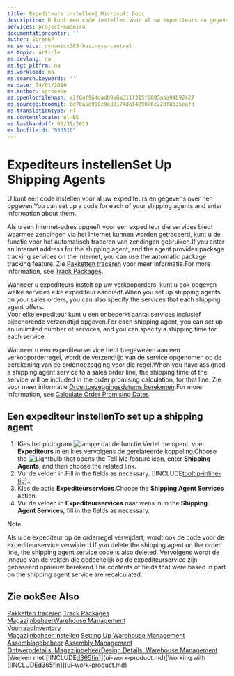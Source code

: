 ```yaml
---
title: Expediteurs instellen| Microsoft Docs
description: U kunt een code instellen voor al uw expediteurs en gegevens over hen opgeven.
services: project-madeira
documentationcenter: ''
author: SorenGP
ms.service: dynamics365-business-central
ms.topic: article
ms.devlang: na
ms.tgt_pltfrm: na
ms.workload: na
ms.search.keywords: ''
ms.date: 04/01/2019
ms.author: sgroespe
ms.openlocfilehash: e1f6af964dad89a8a311f315f8885aaa94b92427
ms.sourcegitcommit: bd78a5d990c9e83174da1409076c22df8b35eafd
ms.translationtype: HT
ms.contentlocale: nl-BE
ms.lasthandoff: 03/31/2019
ms.locfileid: "930510"
---
```

# <a name="set-up-shipping-agents"></a><span data-ttu-id="1c43f-103">Expediteurs instellen</span><span class="sxs-lookup"><span data-stu-id="1c43f-103">Set Up Shipping Agents</span></span>
<span data-ttu-id="1c43f-104">U kunt een code instellen voor al uw expediteurs en gegevens over hen opgeven.</span><span class="sxs-lookup"><span data-stu-id="1c43f-104">You can set up a code for each of your shipping agents and enter information about them.</span></span>  

<span data-ttu-id="1c43f-105">Als u een Internet-adres opgeeft voor een expediteur die services biedt waarmee zendingen via het Internet kunnen worden getraceerd, kunt u de functie voor het automatisch traceren van zendingen gebruiken.</span><span class="sxs-lookup"><span data-stu-id="1c43f-105">If you enter an Internet address for the shipping agent, and the agent provides package tracking services on the Internet, you can use the automatic package tracking feature.</span></span> <span data-ttu-id="1c43f-106">Zie [Pakketten traceren](sales-how-track-packages.md) voor meer informatie.</span><span class="sxs-lookup"><span data-stu-id="1c43f-106">For more information, see [Track Packages](sales-how-track-packages.md).</span></span>

<span data-ttu-id="1c43f-107">Wanneer u expediteurs instelt op uw verkooporders, kunt u ook opgeven welke services elke expediteur aanbiedt.</span><span class="sxs-lookup"><span data-stu-id="1c43f-107">When you set up shipping agents on your sales orders, you can also specify the services that each shipping agent offers.</span></span>  
<span data-ttu-id="1c43f-108">Voor elke expediteur kunt u een onbeperkt aantal services inclusief bijbehorende verzendtijd opgeven.</span><span class="sxs-lookup"><span data-stu-id="1c43f-108">For each shipping agent, you can set up an unlimited number of services, and you can specify a shipping time for each service.</span></span>  

<span data-ttu-id="1c43f-109">Wanneer u een expediteurservice hebt toegewezen aan een verkooporderregel, wordt de verzendtijd van de service opgenomen op de berekening van de ordertoezegging voor die regel.</span><span class="sxs-lookup"><span data-stu-id="1c43f-109">When you have assigned a shipping agent service to a sales order line, the shipping time of the service will be included in the order promising calculation, for that line.</span></span> <span data-ttu-id="1c43f-110">Zie voor meer informatie [Ordertoezeggingsdatums berekenen](sales-how-to-calculate-order-promising-dates.md).</span><span class="sxs-lookup"><span data-stu-id="1c43f-110">For more information, see [Calculate Order Promising Dates](sales-how-to-calculate-order-promising-dates.md).</span></span>

## <a name="to-set-up-a-shipping-agent"></a><span data-ttu-id="1c43f-111">Een expediteur instellen</span><span class="sxs-lookup"><span data-stu-id="1c43f-111">To set up a shipping agent</span></span>  
1.  <span data-ttu-id="1c43f-112">Kies het pictogram ![lampje dat de functie Vertel me opent](media/ui-search/search_small.png "Vertel me wat u wilt doen"), voer **Expediteurs** in en kies vervolgens de gerelateerde koppeling.</span><span class="sxs-lookup"><span data-stu-id="1c43f-112">Choose the ![Lightbulb that opens the Tell Me feature](media/ui-search/search_small.png "Tell me what you want to do") icon, enter **Shipping Agents**, and then choose the related link.</span></span>  
2.  <span data-ttu-id="1c43f-113">Vul de velden in.</span><span class="sxs-lookup"><span data-stu-id="1c43f-113">Fill in the fields as necessary.</span></span> [!INCLUDE[tooltip-inline-tip](includes/tooltip-inline-tip_md.md)]<span data-ttu-id="1c43f-114">.</span><span class="sxs-lookup"><span data-stu-id="1c43f-114">.</span></span>  
3.  <span data-ttu-id="1c43f-115">Kies de actie **Expediteurservices**.</span><span class="sxs-lookup"><span data-stu-id="1c43f-115">Choose the **Shipping Agent Services** action.</span></span>
4. <span data-ttu-id="1c43f-116">Vul de velden in **Expediteurservices** naar wens in.</span><span class="sxs-lookup"><span data-stu-id="1c43f-116">In the **Shipping Agent Services**, fill in the fields as necessary.</span></span>

> [!NOTE]  
>  <span data-ttu-id="1c43f-117">Als u de expediteur op de orderregel verwijdert, wordt ook de code voor de expediteurservice verwijderd.</span><span class="sxs-lookup"><span data-stu-id="1c43f-117">If you delete the shipping agent on the order line, the shipping agent service code is also deleted.</span></span> <span data-ttu-id="1c43f-118">Vervolgens wordt de inhoud van de velden die gedeeltelijk op de expediteurservice zijn gebaseerd opnieuw berekend.</span><span class="sxs-lookup"><span data-stu-id="1c43f-118">The contents of fields that were based in part on the shipping agent service are recalculated.</span></span>  

## <a name="see-also"></a><span data-ttu-id="1c43f-119">Zie ook</span><span class="sxs-lookup"><span data-stu-id="1c43f-119">See Also</span></span>
<span data-ttu-id="1c43f-120">[Pakketten traceren](sales-how-track-packages.md)  </span><span class="sxs-lookup"><span data-stu-id="1c43f-120">[Track Packages](sales-how-track-packages.md)  </span></span>  
[<span data-ttu-id="1c43f-121">Magazijnbeheer</span><span class="sxs-lookup"><span data-stu-id="1c43f-121">Warehouse Management</span></span>](warehouse-manage-warehouse.md)  
[<span data-ttu-id="1c43f-122">Voorraad</span><span class="sxs-lookup"><span data-stu-id="1c43f-122">Inventory</span></span>](inventory-manage-inventory.md)  
<span data-ttu-id="1c43f-123">[Magazijnbeheer instellen](warehouse-setup-warehouse.md)   </span><span class="sxs-lookup"><span data-stu-id="1c43f-123">[Setting Up Warehouse Management](warehouse-setup-warehouse.md)   </span></span>  
<span data-ttu-id="1c43f-124">[Assemblagebeheer](assembly-assemble-items.md)  </span><span class="sxs-lookup"><span data-stu-id="1c43f-124">[Assembly Management](assembly-assemble-items.md)  </span></span>  
[<span data-ttu-id="1c43f-125">Ontwerpdetails: Magazijnbeheer</span><span class="sxs-lookup"><span data-stu-id="1c43f-125">Design Details: Warehouse Management</span></span>](design-details-warehouse-management.md)  
<span data-ttu-id="1c43f-126">[Werken met [!INCLUDE[d365fin](includes/d365fin_md.md)]](ui-work-product.md)</span><span class="sxs-lookup"><span data-stu-id="1c43f-126">[Working with [!INCLUDE[d365fin](includes/d365fin_md.md)]](ui-work-product.md)</span></span>  

